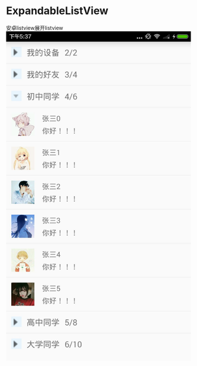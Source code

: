 # ExpandableListView
安卓listview展开listview
![ExpandableLayout](https://github.com/wunaifu/ExpandableListView/blob/master/demo.png)
